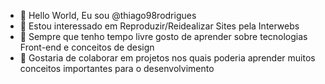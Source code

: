 - 👋 Hello World, Eu sou @thiago98rodrigues
- 👀 Estou interessado em Reproduzir/Reidealizar Sites pela Interwebs
- 🌱 Sempre que tenho tempo livre gosto de aprender sobre tecnologias Front-end e conceitos de design
- 💞️ Gostaria de colaborar em projetos nos quais poderia aprender muitos conceitos importantes para o desenvolvimento

<!---
thiago98rodrigues/thiago98rodrigues is a ✨ special ✨ repository because its `README.md` (this file) appears on your GitHub profile.
You can click the Preview link to take a look at your changes.
--->
